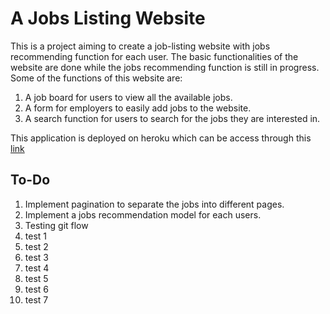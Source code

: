 # A Jobs Listing Website

This is a project aiming to create a job-listing website with jobs recommending function for each user. The basic functionalities of the website are done while the jobs recommending function is still in progress. Some of the functions of this website are:
1. A job board for users to view all the available jobs.
2. A form for employers to easily add jobs to the website.
3. A search function for users to search for the jobs they are interested in.

This application is deployed on heroku which can be access through this [link](https://jobslisting.herokuapp.com/)

## To-Do
1. Implement pagination to separate the jobs into different pages.
2. Implement a jobs recommendation model for each users.
3. Testing git flow
4. test 1
5. test 2
6. test 3
7. test 4
8. test 5
9. test 6
10. test 7
